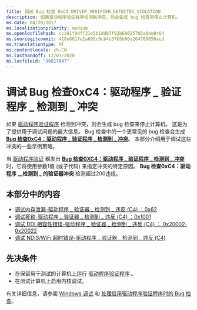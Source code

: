 ```yaml
---
title: 调试 Bug 检查 0xC4 DRIVER_VERIFIER_DETECTED_VIOLATION
description: 如果驱动程序验证程序检测到冲突，则会生成 bug 检查来停止计算机。
ms.date: 04/20/2017
ms.localizationpriority: medium
ms.openlocfilehash: cca91f9dff31e5b1dd07f92b69025703a0de8464
ms.sourcegitcommit: 418e6617e2a695c9cb4b37b5b60e264760858acd
ms.translationtype: MT
ms.contentlocale: zh-CN
ms.lasthandoff: 12/07/2020
ms.locfileid: "96817847"
---
```

# <a name="debugging-bug-check-0xc4-driver_verifier_detected_violation"></a>调试 Bug 检查0xC4：驱动程序 \_ 验证程序 \_ 检测到 \_ 冲突


如果 [驱动程序验证程序](driver-verifier.md) 检测到冲突，则会生成 bug 检查来停止计算机。 这是为了提供用于调试问题的最大信息。 Bug 检查中的一个更常见的 bug 检查会生成 [**Bug 检查0xC4：驱动程序 \_ 验证程序 \_ 检测到 \_ 冲突**](../debugger/bug-check-0xc4--driver-verifier-detected-violation.md)。 本部分介绍用于调试这些冲突的一些示例策略。

当 [驱动程序验证](driver-verifier.md) 器发出 [**Bug 检查0XC4：驱动程序 \_ 验证程序 \_ 检测到 \_ 冲突**](../debugger/bug-check-0xc4--driver-verifier-detected-violation.md)时，它将使用参数1值 (或子代码) 来指定冲突的特定原因。 **Bug 检查0xC4：驱动程序 \_\_检测到 \_ 的验证器冲突** 检测超过200违规。

## <a name="span-idin_this_sectionspanin-this-section"></a><span id="in_this_section"></span>本部分中的内容


-   [调试内存泄漏-驱动程序 \_ 验证器 \_ 检测到 \_ 违反 (C4) ：0x62](debugging-memory-leaks---driver-verifier-detected-violation--c4---0x62.md)
-   [调试死锁-驱动程序 \_ 验证器 \_ 检测到 \_ 违反 (C4) ：0x1001](debugging-deadlocks---driver-verifier-detected-violation--c4---0x1001.md)
-   [调试 DDI 相容性错误-驱动程序 \_ 验证器 \_ 检测到 \_ 违反 (C4) ： 0x20002-0x20022](debugging-ddi-compliance-bugs----driver-verifier-detected-violation--c4---0x000200--.md)
-   [调试 NDIS/WiFi 超时错误-驱动程序 \_ 验证器 \_ 检测到 \_ 违反 (C4) ](debugging-ndis-wifi-timeouts---driver-verifier-detected-violation--c4---0x92003--etc-.md)

## <a name="span-idprerequisitesspanspan-idprerequisitesspanspan-idprerequisitesspanprerequisites"></a><span id="Prerequisites"></span><span id="prerequisites"></span><span id="PREREQUISITES"></span>先决条件


-   在保留用于测试的计算机上运行 [驱动程序验证程序](driver-verifier.md) 。
-   在测试计算机上启用内核调试。

有关详细信息，请参阅 [Windows 调试](../debugger/index.md) 和 [处理启用驱动程序验证程序时的 Bug 检查](../debugger/handling-a-bug-check-when-driver-verifier-is-enabled.md)。

 

